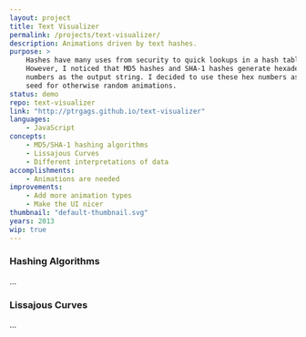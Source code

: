 ```yaml
---
layout: project
title: Text Visualizer
permalink: /projects/text-visualizer/
description: Animations driven by text hashes.
purpose: >
    Hashes have many uses from security to quick lookups in a hash table.
    However, I noticed that MD5 hashes and SHA-1 hashes generate hexadecimal
    numbers as the output string. I decided to use these hex numbers as a
    seed for otherwise random animations.
status: demo
repo: text-visualizer
link: "http://ptrgags.github.io/text-visualizer"
languages:
    - JavaScript
concepts:
    - MD5/SHA-1 hashing algorithms
    - Lissajous Curves
    - Different interpretations of data
accomplishments:
    - Animations are needed
improvements:
    - Add more animation types
    - Make the UI nicer
thumbnail: "default-thumbnail.svg"
years: 2013
wip: true
---
```


### Hashing Algorithms

...

### Lissajous Curves

...
